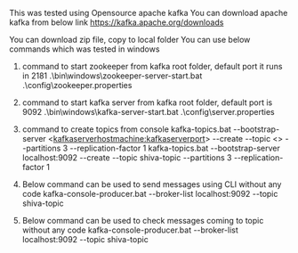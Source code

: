 This was tested using Opensource apache kafka
You can download apache kafka from below link
https://kafka.apache.org/downloads

You can download zip file, copy to local folder
You can use below commands which was tested in windows
1. command to start zookeeper from kafka root folder, default port it runs in 2181
   .\bin\windows\zookeeper-server-start.bat .\config\zookeeper.properties
2. command to start kafka server from kafka root folder, default port is 9092
   .\bin\windows\kafka-server-start.bat .\config\server.properties
3. command to create topics from console
   kafka-topics.bat --bootstrap-server <<kafkaserverhostmachine:kafkaserverport>> --create --topic <<giveurtopicname>> --partitions 3 --replication-factor 1
   kafka-topics.bat --bootstrap-server localhost:9092 --create --topic shiva-topic --partitions 3 --replication-factor 1

4. Below command can be used to send messages using CLI without any code
   kafka-console-producer.bat --broker-list localhost:9092 --topic shiva-topic

5. Below command can be used to check messages coming to topic without any code
   kafka-console-producer.bat --broker-list localhost:9092 --topic shiva-topic
